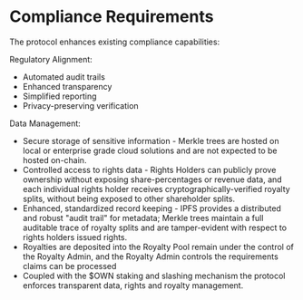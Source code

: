 # Compliance Requirements

The protocol enhances existing compliance capabilities:

Regulatory Alignment:

* Automated audit trails
* Enhanced transparency
* Simplified reporting
* Privacy-preserving verification

Data Management:

* Secure storage of sensitive information - Merkle trees are hosted on local or enterprise grade cloud solutions and are not expected to be hosted on-chain.
* Controlled access to rights data - Rights Holders can publicly prove ownership without exposing share-percentages or revenue data, and each individual rights holder receives cryptographically-verified royalty splits, without being exposed to other shareholder splits.
* Enhanced, standardized record keeping - IPFS provides a distributed and robust "audit trail" for metadata; Merkle trees maintain a full auditable trace of royalty splits and are tamper-evident with respect to rights holders issued rights.&#x20;
* Royalties are deposited into the Royalty Pool remain under the control of the Royalty Admin, and the Royalty Admin controls the requirements claims can be processed&#x20;
* Coupled with the $OWN staking and slashing mechanism the protocol enforces transparent data, rights and royalty management.
